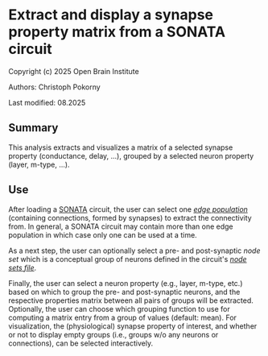 # Extract and display a synapse property matrix from a SONATA circuit
Copyright (c) 2025 Open Brain Institute

Authors: Christoph Pokorny

Last modified: 08.2025

## Summary
This analysis extracts and visualizes a matrix of a selected synapse property (conductance, delay, ...), grouped by a selected neuron property (layer, m-type, ...).

## Use
After loading a [SONATA](https://github.com/AllenInstitute/sonata/blob/master/docs/SONATA_DEVELOPER_GUIDE.md) circuit, the user can select one [_edge population_](https://github.com/AllenInstitute/sonata/blob/master/docs/SONATA_DEVELOPER_GUIDE.md#representing-edges) (containing connections, formed by synapses) to extract the connectivity from. In general, a SONATA circuit may contain more than one edge population in which case only one can be used at a time.

As a next step, the user can optionally select a pre- and post-synaptic _node set_ which is a conceptual group of neurons defined in the circuit's [_node sets file_](https://github.com/AllenInstitute/sonata/blob/master/docs/SONATA_DEVELOPER_GUIDE.md#node-sets-file). 

Finally, the user can select a neuron property (e.g., layer, m-type, etc.) based on which to group the pre- and post-synaptic neurons, and the respective properties matrix between all pairs of groups will be extracted. Optionally, the user can choose which grouping function to use for computing a matrix entry from a group of values (default: mean). For visualization, the (physiological) synapse property of interest, and whether or not to display empty groups (i.e., groups w/o any neurons or connections), can be selected interactively.